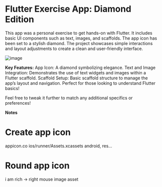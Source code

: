 <h1>Flutter Exercise App: Diamond Edition</h1>

This app was a personal exercise to get hands-on with Flutter. It includes basic UI components such as text, images, and scaffolds. The app icon has been set to a stylish diamond. The project showcases simple interactions and layout adjustments to create a clean and user-friendly interface.

![image](https://github.com/user-attachments/assets/03c108c1-e3a2-4d7b-8e9b-44c5bfa0da3f)

<b>Key Features:</b>
App Icon: A diamond symbolizing elegance.
Text and Image Integration: Demonstrates the use of text widgets and images within a Flutter scaffold.
Scaffold Setup: Basic scaffold structure to manage the app’s layout and navigation.
Perfect for those looking to understand Flutter basics!

Feel free to tweak it further to match any additional specifics or preferences!

<b>Notes</b>
# Create app icon
appicon.co
ios/runner/Assets.xcassets
android, res...

# Round app icon
i am rich -> right mouse
image asset
